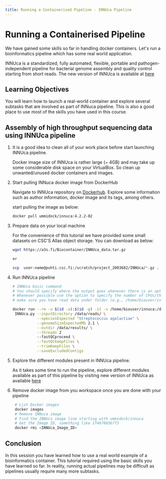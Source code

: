 ```yaml
---
title: Running a Containerised Pipeline - INNUca Pipeline
---
```

# Running a Containerised Pipeline

We have gained some skills so far in handling docker containers.  Let's run a bioinformatics pipeline which has some real world application.

INNUca is a standardized, fully automated, flexible, portable and pathogen-independent pipeline for bacterial genome assembly and quality control starting from short reads. The new version of INNUca is available at [here](https://github.com/INNUENDOCON/INNUca)

## Learning Objectives

You will learn how to launch a real-world container and explore several subtasks that are involved as part of INNuca pipeline. This is also a good place to use most of the skills you have used in this course.

## Assembly of high throughput sequencing data using INNUca pipeline

1. It is a good idea to clean all of your work place before start launching INNUca pipeline.

   Docker image size of INNUca is rather large (~ 4GB) and may take up some considerable disk space on your VirtualBox. So clean up unwanted/unused docker containers and images.

2. Start pulling INNuca docker image from DockerHub

   Navigate to INNUca repository on [Dockerhub](https://hub.docker.com/r/ummidock/innuca). Explore some information such as author information, docker image and its tags, among others.

   start pulling the image as below:
   ```bash
   docker pull ummidock/innuca:4.2.2-02

   ```
3. Prepare data on your local machine

   For the convenience of this tutorial we have provided some small datasets on CSC'S Allas object storage. You
   can download as below:

   ```bash
   wget https://a3s.fi/Biocontainer/INNUca_data.tar.gz
   
   or 
   
   scp  user-name@puhti.csc.fi:/scratch/project_2003682/INNUca/*.gz .

   ```
4. Run INNUca pipeline

   ```bash
   # INNUca basic command
   # You should specify where the output goes whenever there is an option to do that
   # Whenever possible use the option to specify the number of CPUs/threads to be used
   # make sure you have read data under folder (e.g., /home/biouser/innuca/reads) and mount the folder (e.g,/home/biouser/innuca inside container)

   docker run --rm -u $(id -u):$(id -g) -it -v /home/biouser/innuca:/data ummidock/innuca:4.2.2-02 \
    INNUca.py --inputDirectory /data/reads/ \
              --speciesExpected "Streptococcus agalactiae" \
              --genomeSizeExpectedMb 2.1 \
              --outdir /data/results/ \
              --threads 2
              --fastQCproceed \
              --fastQCkeepFiles \
              --trimKeepFiles \
              --saveExcludedContigs
    ```

5. Explore the different modules present in INNUca pipeline.

   As it takes some time to run the pipeline, explore different modules available as part of this pipeline by visiting new version of INNUca as available [here](https://github.com/INNUENDOCON/INNUca)


6. Remove docker image from you workspace once you are done with your pipeline

   ```bash
    # List Docker images
    docker images
    # Remove INNuca image
    # Find the INNUca image line starting with ummidock/innuca
    # Get the Image ID, something like 1f467865b7f3
    docker rmi <INNUca_Image_ID>
   ```
## Conclusion
In this session you have learned how to use a real world example of a bioinformatics container. This tutorial required using the basic skills you have learned so far. In reality, running actual pipelines may be difficult as pipelines usually require many more subtasks.
